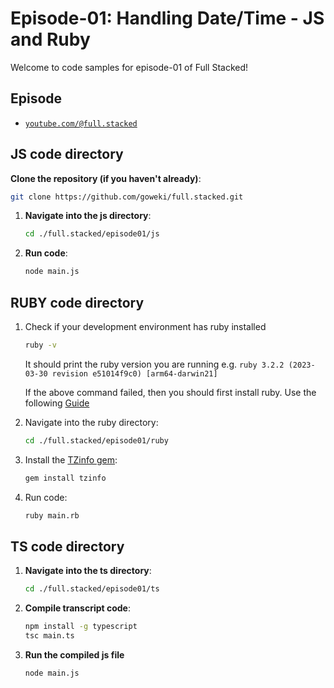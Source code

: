 # Episode-01: Handling Date/Time - JS and Ruby

Welcome to code samples for episode-01 of Full Stacked!

## Episode

- [`youtube.com/@full.stacked`](https://youtube.com/@full.stacked)

## JS code directory

**Clone the repository (if you haven't already)**:

```bash
git clone https://github.com/goweki/full.stacked.git
```

1.  **Navigate into the js directory**:

    ```bash
    cd ./full.stacked/episode01/js
    ```

2.  **Run code**:

    ```bash
    node main.js
    ```

## RUBY code directory

1. Check if your development environment has ruby installed

   ```bash
   ruby -v
   ```

   It should print the ruby version you are running e.g. `ruby 3.2.2 (2023-03-30 revision e51014f9c0) [arm64-darwin21]`

   If the above command failed, then you should first install ruby. Use the following [Guide](https://www.ruby-lang.org/en/documentation/installation/)

2. Navigate into the ruby directory:

   ```bash
   cd ./full.stacked/episode01/ruby
   ```

3. Install the [TZinfo gem](https://github.com/tzinfo/tzinfo):

   ```bash
   gem install tzinfo
   ```

4. Run code:
   ```bash
   ruby main.rb
   ```

## TS code directory

1.  **Navigate into the ts directory**:

    ```bash
    cd ./full.stacked/episode01/ts
    ```

2.  **Compile transcript code**:

    ```bash
    npm install -g typescript
    tsc main.ts
    ```

3.  **Run the compiled js file**

    ```bash
    node main.js
    ```
